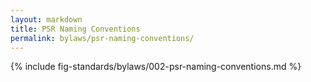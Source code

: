 ```yaml
---
layout: markdown
title: PSR Naming Conventions
permalink: bylaws/psr-naming-conventions/
---
```


{% include fig-standards/bylaws/002-psr-naming-conventions.md %}
